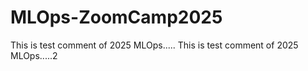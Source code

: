 # MLOps-ZoomCamp2025

This is test comment of 2025 MLOps.....
This is test comment of 2025 MLOps.....2